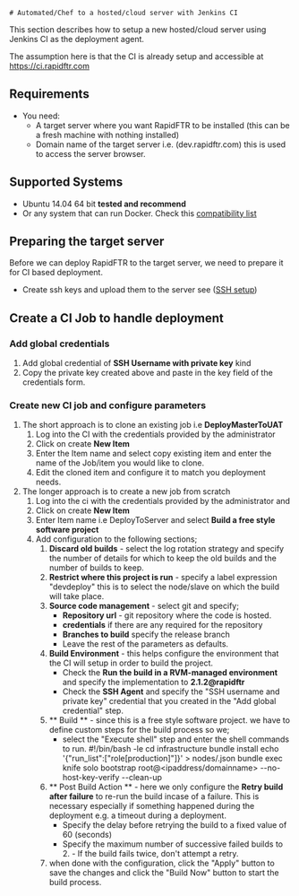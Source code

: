     # Automated/Chef to a hosted/cloud server with Jenkins CI
This section describes how to setup a new hosted/cloud server using Jenkins CI as the deployment agent.

The assumption here is that the CI is already setup and accessible at https://ci.rapidftr.com

## Requirements
* You need:
    * A target server where you want RapidFTR to be installed (this can be a fresh machine with nothing installed)
    * Domain name of the target server i.e. (dev.rapidftr.com) this is used to access the server browser.

## Supported Systems
* Ubuntu 14.04 64 bit **tested and recommend**
* Or any system that can run Docker. Check this [compatibility list](https://github.com/bflad/chef-docker/blob/master/COMPATIBILITY.md)

## Preparing the target server
Before we can deploy RapidFTR to the target server, we need to prepare it for CI based deployment.
* Create ssh keys and upload them to the server see ([SSH setup](ssh.md))

## Create a CI Job to handle deployment
### Add global credentials

1. Add global credential of **SSH Username with private key** kind
2. Copy the private key created above and paste in the key field of the credentials form.

### Create new CI job and configure parameters

1. The short approach is to clone an existing job i.e **DeployMasterToUAT**
    1. Log into the CI with the credentials provided by the administrator
    2. Click on create **New Item**
    3. Enter the Item name and select copy existing item and enter the name of the Job/item you would like to clone.
    4. Edit the cloned item and configure it to match you deployment needs.
2. The longer approach is to create a new job from scratch
    1. Log into the ci with the credentials provided by the administrator and
    2. Click on create **New Item**
    3. Enter Item name i.e DeployToServer and select **Build a free style software project**
    4. Add configuration to the following sections;
        1. **Discard old builds** - select the log rotation strategy and specify the number of details for which to keep the old builds and the number of builds to keep.
        2. **Restrict where this project is run** - specify a label expression "devdeploy" this is to select the node/slave on which the build will take place.
        3. **Source code management** - select git and specify;
            * **Repository url** - git repository where the code is hosted.
            * **credentials** if there are any required for the repository
            * **Branches to build** specify the release branch
            * Leave the rest of the parameters as defaults.
        4. **Build Environment** - this helps configure the environment that the CI will setup in order to build the project.
            * Check the **Run the build in a RVM-managed environment** and specify the implementation to **2.1.2@rapidftr**
            * Check the **SSH Agent** and specify the "SSH username and private key" credential that you created in the "Add global credential" step.
        5. ** Build ** - since this is a free style software project. we have to define custom steps for the build process so we;
            * select the "Execute shell" step and enter the shell commands to run.
                  #!/bin/bash -le
                  cd infrastructure
                  bundle install
                  echo '{"run_list":["role[production]"]}' > nodes/<ipaddress>.json
                  bundle exec knife solo bootstrap root@<ipaddress/domainname> --no-host-key-verify --clean-up
        6. ** Post Build Action ** - here we only configure the **Retry build after failure** to re-run the build incase of a failure. This is necessary especially if something happened during the deployment e.g. a timeout during a deployment.
            * Specify the delay before retrying the build to a fixed value of 60 (seconds)
            * Specify the maximum number of successive failed builds to 2. - If the build fails twice, don't attempt a retry.
        7. when done with the configuration, click the "Apply" button to save the changes and click the "Build Now" button to start the build process.


